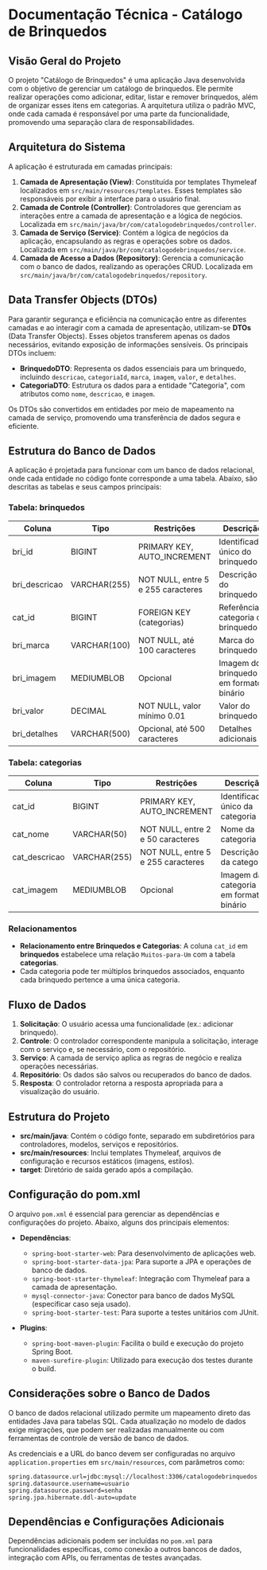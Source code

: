 # Documentação Técnica - Catálogo de Brinquedos

## Visão Geral do Projeto

O projeto "Catálogo de Brinquedos" é uma aplicação Java desenvolvida com o objetivo de gerenciar um catálogo de brinquedos. Ele permite realizar operações como adicionar, editar, listar e remover brinquedos, além de organizar esses itens em categorias. A arquitetura utiliza o padrão MVC, onde cada camada é responsável por uma parte da funcionalidade, promovendo uma separação clara de responsabilidades.

## Arquitetura do Sistema

A aplicação é estruturada em camadas principais:

1. **Camada de Apresentação (View)**: Constituída por templates Thymeleaf localizados em `src/main/resources/templates`. Esses templates são responsáveis por exibir a interface para o usuário final.
2. **Camada de Controle (Controller)**: Controladores que gerenciam as interações entre a camada de apresentação e a lógica de negócios. Localizada em `src/main/java/br/com/catalogodebrinquedos/controller`.
3. **Camada de Serviço (Service)**: Contém a lógica de negócios da aplicação, encapsulando as regras e operações sobre os dados. Localizada em `src/main/java/br/com/catalogodebrinquedos/service`.
4. **Camada de Acesso a Dados (Repository)**: Gerencia a comunicação com o banco de dados, realizando as operações CRUD. Localizada em `src/main/java/br/com/catalogodebrinquedos/repository`.

## Data Transfer Objects (DTOs)

Para garantir segurança e eficiência na comunicação entre as diferentes camadas e ao interagir com a camada de apresentação, utilizam-se **DTOs** (Data Transfer Objects). Esses objetos transferem apenas os dados necessários, evitando exposição de informações sensíveis. Os principais DTOs incluem:

- **BrinquedoDTO**: Representa os dados essenciais para um brinquedo, incluindo `descricao`, `categoriaId`, `marca`, `imagem`, `valor`, e `detalhes`.
- **CategoriaDTO**: Estrutura os dados para a entidade "Categoria", com atributos como `nome`, `descricao`, e `imagem`.

Os DTOs são convertidos em entidades por meio de mapeamento na camada de serviço, promovendo uma transferência de dados segura e eficiente.

## Estrutura do Banco de Dados

A aplicação é projetada para funcionar com um banco de dados relacional, onde cada entidade no código fonte corresponde a uma tabela. Abaixo, são descritas as tabelas e seus campos principais:

### Tabela: **brinquedos**

| Coluna         | Tipo        | Restrições                        | Descrição                               |
|----------------|-------------|-----------------------------------|-----------------------------------------|
| bri_id         | BIGINT      | PRIMARY KEY, AUTO_INCREMENT      | Identificador único do brinquedo        |
| bri_descricao  | VARCHAR(255)| NOT NULL, entre 5 e 255 caracteres | Descrição do brinquedo                 |
| cat_id         | BIGINT      | FOREIGN KEY (categorias)         | Referência à categoria do brinquedo     |
| bri_marca      | VARCHAR(100)| NOT NULL, até 100 caracteres     | Marca do brinquedo                      |
| bri_imagem     | MEDIUMBLOB  | Opcional                         | Imagem do brinquedo em formato binário  |
| bri_valor      | DECIMAL     | NOT NULL, valor mínimo 0.01      | Valor do brinquedo                      |
| bri_detalhes   | VARCHAR(500)| Opcional, até 500 caracteres     | Detalhes adicionais                     |

### Tabela: **categorias**

| Coluna         | Tipo        | Restrições                        | Descrição                               |
|----------------|-------------|-----------------------------------|-----------------------------------------|
| cat_id         | BIGINT      | PRIMARY KEY, AUTO_INCREMENT      | Identificador único da categoria        |
| cat_nome       | VARCHAR(50) | NOT NULL, entre 2 e 50 caracteres | Nome da categoria                       |
| cat_descricao  | VARCHAR(255)| NOT NULL, entre 5 e 255 caracteres | Descrição da categoria                 |
| cat_imagem     | MEDIUMBLOB  | Opcional                         | Imagem da categoria em formato binário  |

### Relacionamentos

- **Relacionamento entre Brinquedos e Categorias**: A coluna `cat_id` em **brinquedos** estabelece uma relação `Muitos-para-Um` com a tabela **categorias**.
- Cada categoria pode ter múltiplos brinquedos associados, enquanto cada brinquedo pertence a uma única categoria.

## Fluxo de Dados

1. **Solicitação**: O usuário acessa uma funcionalidade (ex.: adicionar brinquedo).
2. **Controle**: O controlador correspondente manipula a solicitação, interage com o serviço e, se necessário, com o repositório.
3. **Serviço**: A camada de serviço aplica as regras de negócio e realiza operações necessárias.
4. **Repositório**: Os dados são salvos ou recuperados do banco de dados.
5. **Resposta**: O controlador retorna a resposta apropriada para a visualização do usuário.

## Estrutura do Projeto

- **src/main/java**: Contém o código fonte, separado em subdiretórios para controladores, modelos, serviços e repositórios.
- **src/main/resources**: Inclui templates Thymeleaf, arquivos de configuração e recursos estáticos (imagens, estilos).
- **target**: Diretório de saída gerado após a compilação.

## Configuração do pom.xml

O arquivo `pom.xml` é essencial para gerenciar as dependências e configurações do projeto. Abaixo, alguns dos principais elementos:

- **Dependências**: 
  - `spring-boot-starter-web`: Para desenvolvimento de aplicações web.
  - `spring-boot-starter-data-jpa`: Para suporte a JPA e operações de banco de dados.
  - `spring-boot-starter-thymeleaf`: Integração com Thymeleaf para a camada de apresentação.
  - `mysql-connector-java`: Conector para banco de dados MySQL (especificar caso seja usado).
  - `spring-boot-starter-test`: Para suporte a testes unitários com JUnit.

- **Plugins**:
  - `spring-boot-maven-plugin`: Facilita o build e execução do projeto Spring Boot.
  - `maven-surefire-plugin`: Utilizado para execução dos testes durante o build.

## Considerações sobre o Banco de Dados

O banco de dados relacional utilizado permite um mapeamento direto das entidades Java para tabelas SQL. Cada atualização no modelo de dados exige migrações, que podem ser realizadas manualmente ou com ferramentas de controle de versão de banco de dados.

As credenciais e a URL do banco devem ser configuradas no arquivo `application.properties` em `src/main/resources`, com parâmetros como:

```properties
spring.datasource.url=jdbc:mysql://localhost:3306/catalogodebrinquedos
spring.datasource.username=usuario
spring.datasource.password=senha
spring.jpa.hibernate.ddl-auto=update
```

## Dependências e Configurações Adicionais

Dependências adicionais podem ser incluídas no `pom.xml` para funcionalidades específicas, como conexão a outros bancos de dados, integração com APIs, ou ferramentas de testes avançadas.
